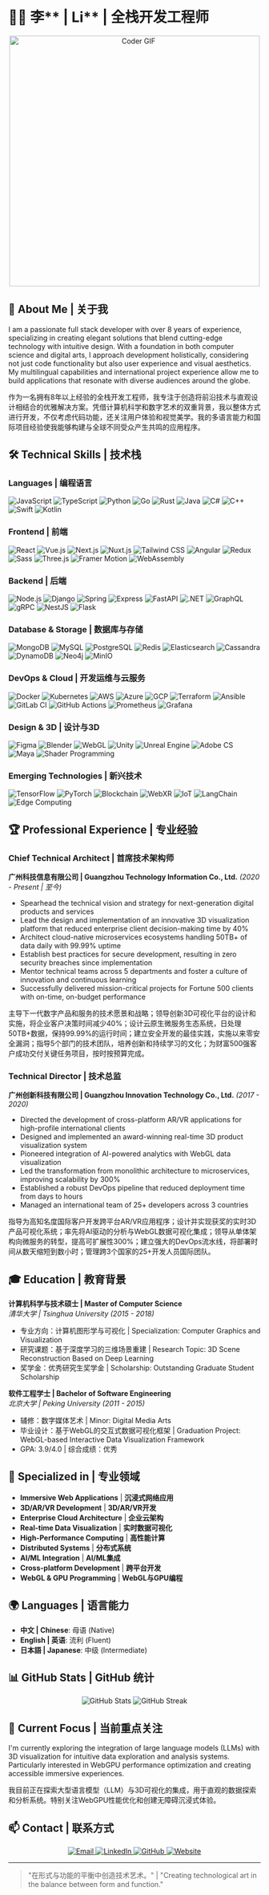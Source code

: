 # 👨‍💻 李** | Li** | 全栈开发工程师 

<div align="center">
  <img src="https://media.giphy.com/media/SWoSkN6DxTszqIKEqv/giphy.gif" alt="Coder GIF" width="500">
</div>

## 🚀 About Me | 关于我
I am a passionate full stack developer with over 8 years of experience, specializing in creating elegant solutions that blend cutting-edge technology with intuitive design. With a foundation in both computer science and digital arts, I approach development holistically, considering not just code functionality but also user experience and visual aesthetics. My multilingual capabilities and international project experience allow me to build applications that resonate with diverse audiences around the globe.

作为一名拥有8年以上经验的全栈开发工程师，我专注于创造将前沿技术与直观设计相结合的优雅解决方案。凭借计算机科学和数字艺术的双重背景，我以整体方式进行开发，不仅考虑代码功能，还关注用户体验和视觉美学。我的多语言能力和国际项目经验使我能够构建与全球不同受众产生共鸣的应用程序。

## 🛠️ Technical Skills | 技术栈

### Languages | 编程语言
<p align="left">
  <img src="https://img.shields.io/badge/JavaScript-F7DF1E?style=for-the-badge&logo=javascript&logoColor=black" alt="JavaScript" />
  <img src="https://img.shields.io/badge/TypeScript-007ACC?style=for-the-badge&logo=typescript&logoColor=white" alt="TypeScript" />
  <img src="https://img.shields.io/badge/Python-3776AB?style=for-the-badge&logo=python&logoColor=white" alt="Python" />
  <img src="https://img.shields.io/badge/Go-00ADD8?style=for-the-badge&logo=go&logoColor=white" alt="Go" />
  <img src="https://img.shields.io/badge/Rust-000000?style=for-the-badge&logo=rust&logoColor=white" alt="Rust" />
  <img src="https://img.shields.io/badge/Java-ED8B00?style=for-the-badge&logo=openjdk&logoColor=white" alt="Java" />
  <img src="https://img.shields.io/badge/C%23-239120?style=for-the-badge&logo=c-sharp&logoColor=white" alt="C#" />
  <img src="https://img.shields.io/badge/C++-00599C?style=for-the-badge&logo=c%2B%2B&logoColor=white" alt="C++" />
  <img src="https://img.shields.io/badge/Swift-FA7343?style=for-the-badge&logo=swift&logoColor=white" alt="Swift" />
  <img src="https://img.shields.io/badge/Kotlin-7F52FF?style=for-the-badge&logo=kotlin&logoColor=white" alt="Kotlin" />
</p>

### Frontend | 前端
<p align="left">
  <img src="https://img.shields.io/badge/React-20232A?style=for-the-badge&logo=react&logoColor=61DAFB" alt="React" />
  <img src="https://img.shields.io/badge/Vue.js-35495E?style=for-the-badge&logo=vue.js&logoColor=4FC08D" alt="Vue.js" />
  <img src="https://img.shields.io/badge/Next.js-000000?style=for-the-badge&logo=next.js&logoColor=white" alt="Next.js" />
  <img src="https://img.shields.io/badge/Nuxt.js-00C58E?style=for-the-badge&logo=nuxt.js&logoColor=white" alt="Nuxt.js" />
  <img src="https://img.shields.io/badge/Tailwind_CSS-38B2AC?style=for-the-badge&logo=tailwind-css&logoColor=white" alt="Tailwind CSS" />
  <img src="https://img.shields.io/badge/Angular-DD0031?style=for-the-badge&logo=angular&logoColor=white" alt="Angular" />
  <img src="https://img.shields.io/badge/Redux-593D88?style=for-the-badge&logo=redux&logoColor=white" alt="Redux" />
  <img src="https://img.shields.io/badge/Sass-CC6699?style=for-the-badge&logo=sass&logoColor=white" alt="Sass" />
  <img src="https://img.shields.io/badge/Three.js-000000?style=for-the-badge&logo=three.js&logoColor=white" alt="Three.js" />
  <img src="https://img.shields.io/badge/Framer_Motion-0055FF?style=for-the-badge&logo=framer&logoColor=white" alt="Framer Motion" />
  <img src="https://img.shields.io/badge/WebAssembly-654FF0?style=for-the-badge&logo=webassembly&logoColor=white" alt="WebAssembly" />
</p>

### Backend | 后端
<p align="left">
  <img src="https://img.shields.io/badge/Node.js-339933?style=for-the-badge&logo=node.js&logoColor=white" alt="Node.js" />
  <img src="https://img.shields.io/badge/Django-092E20?style=for-the-badge&logo=django&logoColor=white" alt="Django" />
  <img src="https://img.shields.io/badge/Spring-6DB33F?style=for-the-badge&logo=spring&logoColor=white" alt="Spring" />
  <img src="https://img.shields.io/badge/Express-000000?style=for-the-badge&logo=express&logoColor=white" alt="Express" />
  <img src="https://img.shields.io/badge/FastAPI-009688?style=for-the-badge&logo=fastapi&logoColor=white" alt="FastAPI" />
  <img src="https://img.shields.io/badge/.NET-5C2D91?style=for-the-badge&logo=.net&logoColor=white" alt=".NET" />
  <img src="https://img.shields.io/badge/GraphQL-E10098?style=for-the-badge&logo=graphql&logoColor=white" alt="GraphQL" />
  <img src="https://img.shields.io/badge/gRPC-4285F4?style=for-the-badge&logo=google&logoColor=white" alt="gRPC" />
  <img src="https://img.shields.io/badge/NestJS-E0234E?style=for-the-badge&logo=nestjs&logoColor=white" alt="NestJS" />
  <img src="https://img.shields.io/badge/Flask-000000?style=for-the-badge&logo=flask&logoColor=white" alt="Flask" />
</p>

### Database & Storage | 数据库与存储
<p align="left">
  <img src="https://img.shields.io/badge/MongoDB-4EA94B?style=for-the-badge&logo=mongodb&logoColor=white" alt="MongoDB" />
  <img src="https://img.shields.io/badge/MySQL-4479A1?style=for-the-badge&logo=mysql&logoColor=white" alt="MySQL" />
  <img src="https://img.shields.io/badge/PostgreSQL-316192?style=for-the-badge&logo=postgresql&logoColor=white" alt="PostgreSQL" />
  <img src="https://img.shields.io/badge/Redis-DC382D?style=for-the-badge&logo=redis&logoColor=white" alt="Redis" />
  <img src="https://img.shields.io/badge/Elasticsearch-005571?style=for-the-badge&logo=elasticsearch&logoColor=white" alt="Elasticsearch" />
  <img src="https://img.shields.io/badge/Cassandra-1287B1?style=for-the-badge&logo=apache-cassandra&logoColor=white" alt="Cassandra" />
  <img src="https://img.shields.io/badge/DynamoDB-4053D6?style=for-the-badge&logo=amazon-dynamodb&logoColor=white" alt="DynamoDB" />
  <img src="https://img.shields.io/badge/Neo4j-008CC1?style=for-the-badge&logo=neo4j&logoColor=white" alt="Neo4j" />
  <img src="https://img.shields.io/badge/MinIO-C72E49?style=for-the-badge&logo=minio&logoColor=white" alt="MinIO" />
</p>

### DevOps & Cloud | 开发运维与云服务
<p align="left">
  <img src="https://img.shields.io/badge/Docker-2496ED?style=for-the-badge&logo=docker&logoColor=white" alt="Docker" />
  <img src="https://img.shields.io/badge/Kubernetes-326CE5?style=for-the-badge&logo=kubernetes&logoColor=white" alt="Kubernetes" />
  <img src="https://img.shields.io/badge/AWS-232F3E?style=for-the-badge&logo=amazon-aws&logoColor=white" alt="AWS" />
  <img src="https://img.shields.io/badge/Azure-0078D4?style=for-the-badge&logo=microsoft-azure&logoColor=white" alt="Azure" />
  <img src="https://img.shields.io/badge/Google_Cloud-4285F4?style=for-the-badge&logo=google-cloud&logoColor=white" alt="GCP" />
  <img src="https://img.shields.io/badge/Terraform-7B42BC?style=for-the-badge&logo=terraform&logoColor=white" alt="Terraform" />
  <img src="https://img.shields.io/badge/Ansible-EE0000?style=for-the-badge&logo=ansible&logoColor=white" alt="Ansible" />
  <img src="https://img.shields.io/badge/GitLab_CI-FCA121?style=for-the-badge&logo=gitlab&logoColor=white" alt="GitLab CI" />
  <img src="https://img.shields.io/badge/GitHub_Actions-2088FF?style=for-the-badge&logo=github-actions&logoColor=white" alt="GitHub Actions" />
  <img src="https://img.shields.io/badge/Prometheus-E6522C?style=for-the-badge&logo=prometheus&logoColor=white" alt="Prometheus" />
  <img src="https://img.shields.io/badge/Grafana-F46800?style=for-the-badge&logo=grafana&logoColor=white" alt="Grafana" />
</p>

### Design & 3D | 设计与3D
<p align="left">
  <img src="https://img.shields.io/badge/Figma-F24E1E?style=for-the-badge&logo=figma&logoColor=white" alt="Figma" />
  <img src="https://img.shields.io/badge/Blender-F5792A?style=for-the-badge&logo=blender&logoColor=white" alt="Blender" />
  <img src="https://img.shields.io/badge/WebGL-990000?style=for-the-badge&logo=webgl&logoColor=white" alt="WebGL" />
  <img src="https://img.shields.io/badge/Unity-000000?style=for-the-badge&logo=unity&logoColor=white" alt="Unity" />
  <img src="https://img.shields.io/badge/Unreal_Engine-313131?style=for-the-badge&logo=unreal-engine&logoColor=white" alt="Unreal Engine" />
  <img src="https://img.shields.io/badge/Adobe_Creative_Suite-DA1F26?style=for-the-badge&logo=adobe&logoColor=white" alt="Adobe CS" />
  <img src="https://img.shields.io/badge/Autodesk_Maya-00C8FF?style=for-the-badge&logo=autodesk&logoColor=white" alt="Maya" />
  <img src="https://img.shields.io/badge/Shader_Programming-8B00FF?style=for-the-badge&logo=opengl&logoColor=white" alt="Shader Programming" />
</p>

### Emerging Technologies | 新兴技术
<p align="left">
  <img src="https://img.shields.io/badge/TensorFlow-FF6F00?style=for-the-badge&logo=tensorflow&logoColor=white" alt="TensorFlow" />
  <img src="https://img.shields.io/badge/PyTorch-EE4C2C?style=for-the-badge&logo=pytorch&logoColor=white" alt="PyTorch" />
  <img src="https://img.shields.io/badge/Blockchain-121D33?style=for-the-badge&logo=ethereum&logoColor=white" alt="Blockchain" />
  <img src="https://img.shields.io/badge/WebXR-000000?style=for-the-badge&logo=webxr&logoColor=white" alt="WebXR" />
  <img src="https://img.shields.io/badge/IoT-010101?style=for-the-badge&logo=arduino&logoColor=white" alt="IoT" />
  <img src="https://img.shields.io/badge/LangChain-000000?style=for-the-badge&logo=chainlink&logoColor=white" alt="LangChain" />
  <img src="https://img.shields.io/badge/Edge_Computing-0078D7?style=for-the-badge&logo=microsoft-edge&logoColor=white" alt="Edge Computing" />
</p>

## 🏆 Professional Experience | 专业经验

### Chief Technical Architect | 首席技术架构师
**广州科技信息有限公司 | Guangzhou Technology Information Co., Ltd.** _(2020 - Present | 至今)_
- Spearhead the technical vision and strategy for next-generation digital products and services
- Lead the design and implementation of an innovative 3D visualization platform that reduced enterprise client decision-making time by 40%
- Architect cloud-native microservices ecosystems handling 50TB+ of data daily with 99.99% uptime
- Establish best practices for secure development, resulting in zero security breaches since implementation
- Mentor technical teams across 5 departments and foster a culture of innovation and continuous learning
- Successfully delivered mission-critical projects for Fortune 500 clients with on-time, on-budget performance

主导下一代数字产品和服务的技术愿景和战略；领导创新3D可视化平台的设计和实施，将企业客户决策时间减少40%；设计云原生微服务生态系统，日处理50TB+数据，保持99.99%的运行时间；建立安全开发的最佳实践，实施以来零安全漏洞；指导5个部门的技术团队，培养创新和持续学习的文化；为财富500强客户成功交付关键任务项目，按时按预算完成。

### Technical Director | 技术总监
**广州创新科技有限公司 | Guangzhou Innovation Technology Co., Ltd.** _(2017 - 2020)_
- Directed the development of cross-platform AR/VR applications for high-profile international clients
- Designed and implemented an award-winning real-time 3D product visualization system
- Pioneered integration of AI-powered analytics with WebGL data visualization
- Led the transformation from monolithic architecture to microservices, improving scalability by 300%
- Established a robust DevOps pipeline that reduced deployment time from days to hours
- Managed an international team of 25+ developers across 3 countries

指导为高知名度国际客户开发跨平台AR/VR应用程序；设计并实现获奖的实时3D产品可视化系统；率先将AI驱动的分析与WebGL数据可视化集成；领导从单体架构向微服务的转型，提高可扩展性300%；建立强大的DevOps流水线，将部署时间从数天缩短到数小时；管理跨3个国家的25+开发人员国际团队。

## 🎓 Education | 教育背景
**计算机科学与技术硕士 | Master of Computer Science**  
_清华大学 | Tsinghua University_ _(2015 - 2018)_
- 专业方向：计算机图形学与可视化 | Specialization: Computer Graphics and Visualization
- 研究课题：基于深度学习的三维场景重建 | Research Topic: 3D Scene Reconstruction Based on Deep Learning
- 奖学金：优秀研究生奖学金 | Scholarship: Outstanding Graduate Student Scholarship

**软件工程学士 | Bachelor of Software Engineering**  
_北京大学 | Peking University_ _(2011 - 2015)_
- 辅修：数字媒体艺术 | Minor: Digital Media Arts
- 毕业设计：基于WebGL的交互式数据可视化框架 | Graduation Project: WebGL-based Interactive Data Visualization Framework
- GPA: 3.9/4.0 | 综合成绩：优秀

## 💼 Specialized in | 专业领域
- **Immersive Web Applications** | **沉浸式网络应用**
- **3D/AR/VR Development** | **3D/AR/VR开发**
- **Enterprise Cloud Architecture** | **企业云架构**
- **Real-time Data Visualization** | **实时数据可视化**
- **High-Performance Computing** | **高性能计算**
- **Distributed Systems** | **分布式系统**
- **AI/ML Integration** | **AI/ML集成**
- **Cross-platform Development** | **跨平台开发**
- **WebGL & GPU Programming** | **WebGL与GPU编程**

## 🌍 Languages | 语言能力
- **中文 | Chinese**: 母语 (Native)
- **English | 英语**: 流利 (Fluent)
- **日本語 | Japanese**: 中级 (Intermediate)

## 📊 GitHub Stats | GitHub 统计
<p align="center">
  <img src="https://github-readme-stats.vercel.app/api?username=tlkppm&show_icons=true&theme=radical&cache_seconds=1800" alt="GitHub Stats" />
  <img src="https://github-readme-streak-stats.herokuapp.com/?user=tlkppm&theme=radical&cache_seconds=1800" alt="GitHub Streak" />
</p>

## 🔭 Current Focus | 当前重点关注
I'm currently exploring the integration of large language models (LLMs) with 3D visualization for intuitive data exploration and analysis systems. Particularly interested in WebGPU performance optimization and creating accessible immersive experiences.

我目前正在探索大型语言模型（LLM）与3D可视化的集成，用于直观的数据探索和分析系统。特别关注WebGPU性能优化和创建无障碍沉浸式体验。

## 📫 Contact | 联系方式
<p align="center">
  <a href="mailto:li@gztech.info">
    <img src="https://img.shields.io/badge/Email-D14836?style=for-the-badge&logo=gmail&logoColor=white" alt="Email" />
  </a>
  <a href="https://linkedin.com/in/tlkppm">
    <img src="https://img.shields.io/badge/LinkedIn-0077B5?style=for-the-badge&logo=linkedin&logoColor=white" alt="LinkedIn" />
  </a>
  <a href="https://bgithub.xyz/tlkppm">
    <img src="https://img.shields.io/badge/GitHub-100000?style=for-the-badge&logo=github&logoColor=white" alt="GitHub" />
  </a>
  <a href="https://tlkppm.dev">
    <img src="https://img.shields.io/badge/Website-000000?style=for-the-badge&logo=About.me&logoColor=white" alt="Website" />
  </a>
</p>

---

> "在形式与功能的平衡中创造技术艺术。" | "Creating technological art in the balance between form and function."
